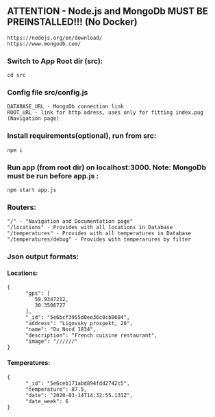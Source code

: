 ## ATTENTION - Node.js and MongoDb MUST BE PREINSTALLED!!! (No Docker)
```
https://nodejs.org/en/download/
https://www.mongodb.com/
```

### Switch to App Root dir (src):
```
cd src
```
### Config file src/config.js
```
DATABASE_URL - MongoDb connection link
ROOT_URL - link for http adress, uses only for fitting index.pug (Navigation page)
```

### Install requirements(optional), run from src:
```
npm i
```
### Run app (from root dir) on <b>localhost:3000</b>. Note: MongoDb must be run before app.js :
```
npm start app.js
```

### Routers:
```
"/" - "Navigation and Documentation page"
"/locations" - Provides with all locations in Database
"/temperatures" - Provides with all temperatures in Database
"/temperatures/debug" - Provides with temperarures by filter
```
### Json output formats:
#### Locations:
```
{
      "gps": [
         59.9347212,
         30.3506727
      ],
      "_id": "5e6bcf3955d0ee36c0cb8684",
      "address": "Ligovsky prospekt, 26",
      "name": "Du Nord 1834",
      "description": "French cuisine restaurant",
      "image": "//////"
}
```
#### Temperatures:
```
{
      "_id": "5e6ceb171abd894fdd2742c5",
      "temperature": 87.5,
      "date": "2020-03-14T14:32:55.131Z",
      "date_week": 6
}
```
 
